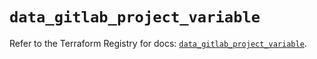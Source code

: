 # `data_gitlab_project_variable`

Refer to the Terraform Registry for docs: [`data_gitlab_project_variable`](https://registry.terraform.io/providers/gitlabhq/gitlab/17.5.0/docs/data-sources/project_variable).
